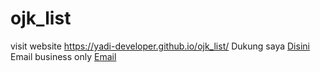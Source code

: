 # ojk_list

visit website <a href="https://yadi-developer.github.io/ojk_list/" target="_blank">https://yadi-developer.github.io/ojk_list/</a>
Dukung saya <a href="https://saweria.co/yadidev" target="_blank">Disini</a>
Email business only <a href="mailto:triyadimulyana1@gmail.com">Email</a>
